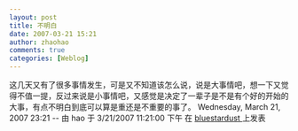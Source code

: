 ```yaml
---
layout: post
title: 不明白
date: 2007-03-21 15:21
author: zhaohao
comments: true
categories: [Weblog]
---
```

<div id="msgcns!A2B21BA57C861B3E!245" class="bvMsg">这几天又有了很多事情发生，可是又不知道该怎么说，说是大事情吧，想一下又觉得不值一提，反过来说是小事情吧，又感觉是决定了一辈子是不是有个好的开始的大事，有点不明白到底可以算是重还是不重要的事了。
Wednesday, March 21, 2007 23:21
--
由 hao 于 3/21/2007 11:21:00 下午 在 <a href=""> bluestardust </a> 上发表</div>
